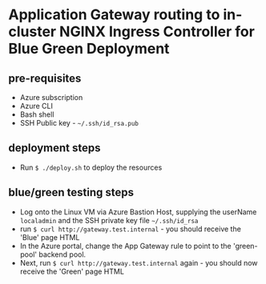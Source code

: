 # Application Gateway routing to in-cluster NGINX Ingress Controller for Blue Green Deployment

## pre-requisites

- Azure subscription
- Azure CLI
- Bash shell
- SSH Public key - `~/.ssh/id_rsa.pub`

## deployment steps

- Run `$ ./deploy.sh` to deploy the resources

## blue/green testing steps

- Log onto the Linux VM via Azure Bastion Host, supplying the userName `localadmin` and the SSH private key file `~/.ssh/id_rsa`
- run `$ curl http://gateway.test.internal` - you should receive the 'Blue' page HTML
- In the Azure portal, change the App Gateway rule to point to the 'green-pool' backend pool.
- Next, run `$ curl http://gateway.test.internal` again - you should now receive the 'Green' page HTML
